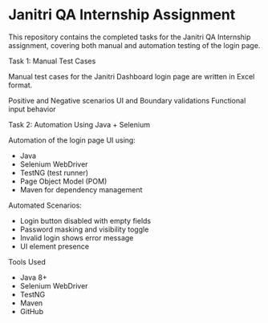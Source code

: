 # Janitri QA Internship Assignment

This repository contains the completed tasks for the Janitri QA Internship assignment, covering both manual and automation testing of the login page.

 Task 1: Manual Test Cases

Manual test cases for the Janitri Dashboard login page are written in Excel format.

 Positive and Negative scenarios
   UI and Boundary validations
   Functional input behavior



Task 2: Automation Using Java + Selenium

Automation of the login page UI using:
- Java
- Selenium WebDriver
- TestNG (test runner)
- Page Object Model (POM)
- Maven for dependency management

Automated Scenarios:
- Login button disabled with empty fields
- Password masking and visibility toggle
- Invalid login shows error message
- UI element presence

Tools Used

- Java 8+
- Selenium WebDriver
- TestNG
- Maven
- GitHub



